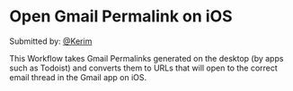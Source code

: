 # Open Gmail Permalink on iOS

Submitted by: [@Kerim](https://twitter.com/Kerim)

This Workflow takes Gmail Permalinks generated on the desktop (by apps such as Todoist) and converts them to URLs that will open to the correct email thread in the Gmail app on iOS.